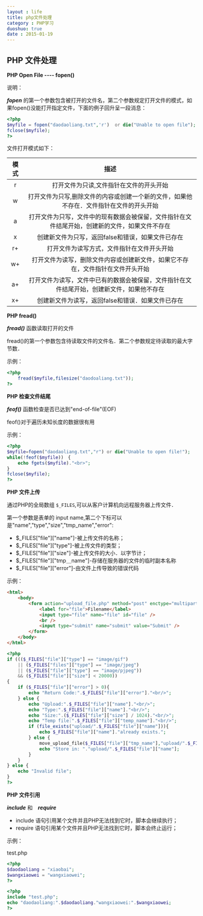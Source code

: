 ```yaml
---
layout : life
title: php文件处理
category : PHP学习
duoshuo: true
date : 2015-01-19
---
```


<!-- more -->

## PHP 文件处理

**PHP Open File ---- fopen()**

说明：

***fopen*** 的第一个参数包含被打开的文件名，第二个参数规定打开文件的模式，如果fopen()没能打开指定文件，下面的例子回升呈一段消息：

```php
<?php
$myfile = fopen("daodaoliang.txt",'r')  or die("Unable to open file");
fclose($myfile);
?>
```

文件打开模式如下：

|模式|描述|
|:--------:|:------:|
|r|打开文件为只读,文件指针在文件的开头开始|
|w|打开文件为只写,删除文件的内容或创建一个新的文件，如果他不存在．文件指针在文件的开头开始|
|a|打开文件为只写，文件中的现有数据会被保留，文件指针在文件结尾开始，创建新的文件，如果文件不存在|
|x|创建新文件为只写，返回false和错误，如果文件已存在|
|r+|打开文件为读写方式，文件指针在文件开头开始|
|w+|打开文件为读写，删除文件内容或创建新文件，如果它不存在，文件指针在文件开头开始|
|a+|打开文件为读写，文件中已有的数据会被保留，文件指针在文件结尾开始，创建新文件，如果他不存在|
|x+|创建新文件为读写，返回false和错误．如果文件已存在|

**PHP fread()**

***fread()*** 函数读取打开的文件

fread()的第一个参数包含待读取文件的文件名．第二个参数规定待读取的最大字节数．

示例：

```php
<?php
	fread($myfile,filesize("daodoaliang.txt"));
?>
```

**PHP 检查文件结尾**

***feof()*** 函数检查是否已达到"end-of-file"(EOF)

feof()对于遍历未知长度的数据很有用

示例：

```php
<?php
$myfile=fopen("daodaoliang.txt","r") or die("Unable to open file!");
while(!feof($myfile))　{
	echo fgets($myfile)."<br>";
}
fclose($myfile);
?>
```

**PHP 文件上传**

通过PHP的全局数组 ```$_FILES```,可以从客户计算机向远程服务器上传文件．

第一个参数是表单的 input name,第二个下标可以是"name","type","size","tmp_name","error":

* $_FILES["file"]["name"]-被上传文件的名称；
* $_FILES["file"]["type"]-被上传文件的类型；
* $_FILES["file"]["size"]-被上传文件的大小．以字节计；
* $_FILES["file"]["tmp＿name"]-存储在服务器的文件的临时副本名称
* $_FILES["file"]["error"]-由文件上传导致的错误代码

示例：

```html
<html>
	<body>
		<form action="upload_file.php" method="post" enctype="multipart/form-data">
			<label for="file">Filename</label>
			<input type="file" name="file" id="file" />
			<br />
			<input type="submit" name="submit" value="Submit" />
		</form>
	</body>
</html>
```

```php
<?php
if ((($_FILES["file"]["type"] == "image/gif")
	|| ($_FILES["files"]["type"] == "image/jpeg")
	|| ($_FILES["file"]["type"] == "image/pjpeg"))
	&& ($_FILES["file"]["size"] < 20000))
{
	if ($_FILES["file"]["error"] > 0){
		echo "Return Code:".$_FILES["file"]["error"]."<br/>";
	} else {
		echo "Upload:".$_FILES["file"]["name"]."<br/>";
		echo "Type:".$_FILES["file"]["name"]."<br/>";
		echo "Size:".($_FILES["file"]["size"] / 1024)."<br/>";
		echo "Temp file:".$_FILES["file"]["temp_name"]."<br/>";
		if (file_exists("upload/".$_FILES["file"]["name"])){
			echo $_FILES["file"]["name"]."already exists.";
		} else {
			move_upload_file($_FILES["file"]["tmp_name"],"upload/".$_FILES["file"]["name"]);
			echo "Store in: "."upload/".$_FILES["file"]["name"];
		}
	}
} else {
	echo "Invalid file";
}
?>
```

**PHP 文件引用**

***include*** 和　***require***

* include 语句引用某个文件并且PHP无法找到它时，脚本会继续执行；
* require 语句引用某个文件并且PHP无法找到它时，脚本会终止运行；

示例：

test.php

```php
<?php
$daodaoliang = "xiaobai";
$wangxiaowei = "wangxiaowei";
?>
```

```php
<?php
include "test.php";
echo "daodaoliang:".$daodaoliang."wangxiaowei:".$wangxiaowei;
?>
```
